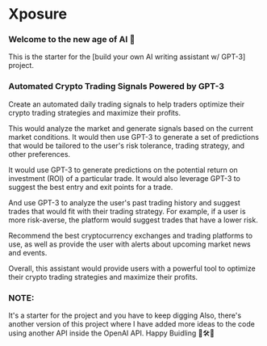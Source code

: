# Xposure

### Welcome to the new age of AI 👋
This is the starter for the [build your own AI writing assistant w/ GPT-3] project.

### Automated Crypto Trading Signals Powered by GPT-3

Create an automated daily trading signals to help traders optimize their crypto trading strategies and maximize their profits.

This would analyze the market and generate signals based on the current market conditions. It would then use GPT-3 to generate a set of predictions that would be tailored to the user's risk tolerance, trading strategy, and other preferences.

It would use GPT-3 to generate predictions on the potential return on investment (ROI) of a particular trade. It would also leverage GPT-3 to suggest the best entry and exit points for a trade.

And use GPT-3 to analyze the user's past trading history and suggest trades that would fit with their trading strategy. For example, if a user is more risk-averse, the platform would suggest trades that have a lower risk.

Recommend the best cryptocurrency exchanges and trading platforms to use, as well as provide the user with alerts about upcoming market news and events.

Overall, this assistant would provide users with a powerful tool to optimize their crypto trading strategies and maximize their profits.


### NOTE:
It's a starter for the project and you have to keep digging
Also, there's another version of this project where I have added more ideas to the code using another API inside the OpenAI API.
Happy Buidling 🎉🛠🔐
